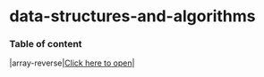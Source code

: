 # data-structures-and-algorithms


### Table of content
|array-reverse|[Click here to open](array-reverse/README)|